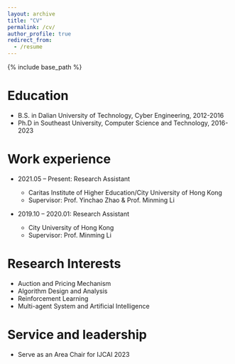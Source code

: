 ```yaml
---
layout: archive
title: "CV"
permalink: /cv/
author_profile: true
redirect_from:
  - /resume
---
```


{% include base_path %}

Education
======
* B.S. in Dalian University of Technology, Cyber Engineering, 2012-2016
* Ph.D in Southeast University, Computer Science and Technology, 2016-2023

Work experience
======
* 2021.05 – Present: Research Assistant
  * Caritas Institute of Higher Education/City University of Hong Kong
  * Supervisor: Prof. Yinchao Zhao & Prof. Minming Li
  
* 2019.10 – 2020.01: Research Assistant
  * City University of Hong Kong
  * Supervisor: Prof. Minming Li
  
Research Interests
======
* Auction and Pricing Mechanism
* Algorithm Design and Analysis
* Reinforcement Learning
* Multi-agent System and Artificial Intelligence


<!-- Publications
======
  <ul>{% for post in site.publications %}
    {% include archive-single-cv.html %}
  {% endfor %}</ul>
  
Talks
======
  <ul>{% for post in site.talks %}
    {% include archive-single-talk-cv.html %}
  {% endfor %}</ul>
  
Teaching
======
  <ul>{% for post in site.teaching %}
    {% include archive-single-cv.html %}
  {% endfor %}</ul> -->
  
Service and leadership
======
* Serve as an Area Chair for IJCAI 2023

